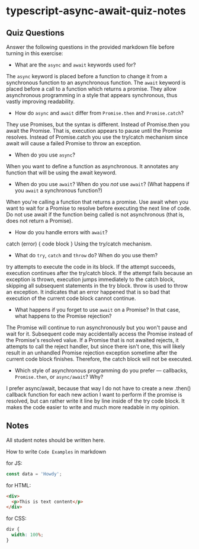 # typescript-async-await-quiz-notes

## Quiz Questions

Answer the following questions in the provided markdown file before turning in this exercise:

- What are the `async` and `await` keywords used for?

The `async` keyword is placed before a function to change it from a synchronous function to an asynchronous function.
The `await` keyword is placed before a call to a function which returns a promise.
They allow asynchronous programming in a style that appears synchronous, thus vastly improving readability.

- How do `async` and `await` differ from `Promise.then` and `Promise.catch`?

They use Promises, but the syntax is different. Instead of Promise.then you await the Promise. That is, execution appears to pause until the Promise resolves. Instead of Promise.catch you use the try/catch mechanism since await will cause a failed Promise to throw an exception.

- When do you use `async`?

When you want to define a function as asynchronous.
It annotates any function that will be using the await keyword.

- When do you use `await`? When do you _not_ use `await`? (What happens if you `await` a synchronous function?)

When you're calling a function that returns a promise.
Use await when you want to wait for a Promise to resolve before executing the next line of code.
Do not use await if the function being called is not asynchronous (that is, does not return a Promise).

- How do you handle errors with `await`?

catch (error) {
code block
}
Using the try/catch mechanism.

- What do `try`, `catch` and `throw` do? When do you use them?

try attempts to execute the code in its block.
If the attempt succeeds, execution continues after the try/catch block.
If the attempt fails because an exception is thrown, execution jumps immediately to the catch block, skipping all subsequent statements in the try block.
throw is used to throw an exception. It indicates that an error happened that is so bad that execution of the current code block cannot continue.

- What happens if you forget to use `await` on a Promise? In that case, what happens to the Promise rejection?

The Promise will continue to run asynchronously but you won't pause and wait for it. Subsequent code may accidentally access the Promise instead of the Promise's resolved value.
If a Promise that is not awaited rejects, it attempts to call the reject handler, but since there isn't one, this will likely result in an unhandled Promise rejection exception sometime after the current code block finishes. Therefore, the catch block will not be executed.

- Which style of asynchronous programming do you prefer — callbacks, `Promise.then`, or `async/await`? Why?

I prefer async/await, because that way I do not have to create a new .then() callback function for each new action I want to perform if the promise is resolved, but can rather write it line by line inside of the try code block. It makes the code easier to write and much more readable in my opinion.

## Notes

All student notes should be written here.

How to write `Code Examples` in markdown

for JS:

```javascript
const data = 'Howdy';
```

for HTML:

```html
<div>
  <p>This is text content</p>
</div>
```

for CSS:

```css
div {
  width: 100%;
}
```
